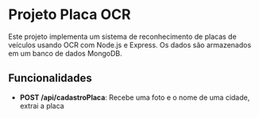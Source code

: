 # Projeto Placa OCR

Este projeto implementa um sistema de reconhecimento de placas de veículos usando OCR com Node.js e Express. Os dados são armazenados em um banco de dados MongoDB.

## Funcionalidades

- **POST /api/cadastroPlaca**: Recebe uma foto e o nome de uma cidade, extrai a placa
